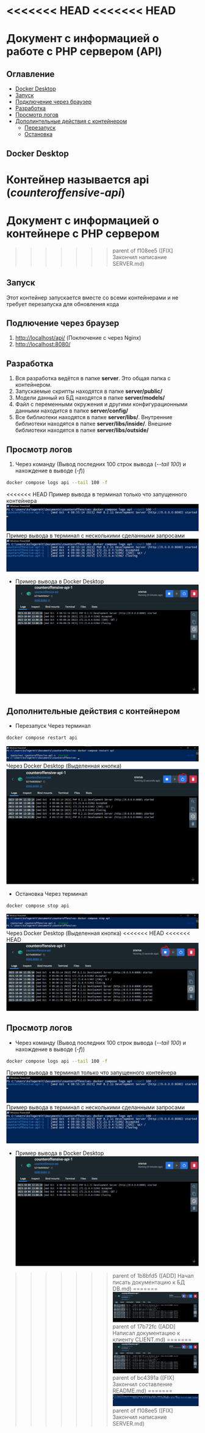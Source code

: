 <<<<<<< HEAD
<<<<<<< HEAD
=======
# Документ с информацией о работе с PHP сервером (API)
## Оглавление
+ [Docker Desktop](#docker-desktop)
+ [Запуск](#start)
+ [Подключение через браузер](#browser-connection)
+ [Разработка](#dev)
+ [Просмотр логов](#logs-view)
+ [Дополинтельные действия с контейнером](#other-moves)
	+ [Перезапуск](#restart)
	+ [Остановка](#stop)
<a name="docker-desktop"></a>
## Docker Desktop
Контейнер называется **api** (*counteroffensive-api*)
<a name="start"></a>
=======
# Документ с информацией о контейнере с PHP сервером
>>>>>>> parent of f108ee5 ([FIX] Закончил написание SERVER.md)
## Запуск
Этот контейнер запускается вместе со всеми контейнерами и не требует перезапуска для обновления кода
## Подлючение через браузер
1. [http://localhost/api/](http://localhost/api/) (Поключение с через Nginx)
2. [http://localhost:8080/](http://localhost:8080/)
## Разработка
1. Вся разработка ведётся в папке **server**. Это общая папка с контейнером. 
2. Запускаемые скрипты находятся в папке **server/public/**
3. Модели данный из БД находятся в папке **server/models/**
4. Файл с переменными окружения и другими конфигурационными данными находится в папке **server/config/**
5. Все библиотеки находятся в папке **server/libs/**. Внутренние библиотеки находятся в папке **server/libs/inside/**. Внешние библиотеки находятся в папке **server/libs/outside/**
## Просмотр логов
1. Через команду (Вывод последних 100 строк вывода (*--tail 100*) и нахождение в выводе (*-f*))
```bash
docker compose logs api --tail 100 -f
```
<<<<<<< HEAD
Пример вывода в терминал только что запущенного контейнера
![Пример вывода в терминал](images/api/cmd-logs-example.jpg)
Пример вывода в терминал с несколькими сделанными запросами
![Пример вывода в терминал](images/api/cmd-logs-example2.jpg)
+ Пример вывода в Docker Desktop 
![Пример вывода в Docker Desktop](images/api/docker-desktop-logs-example.jpg)
<a name="other-moves"></a>
## Дополнительные действия с контейнером
<a name="restart"></a>
+ Перезапуск
Через терминал
```bash
docker compose restart api
```
![Пример перезапуска контейнера через терминал](images/api/cmd-container-restart-example.jpg)
Через Docker Desktop (Выделенная кнопка)
![Пример перезапуска контейнера через Docker Desktop](images/api/docker-desktop-restart-container-example.jpg)
<a name="stop"></a>
+ Остановка
Через терминал
```bash
docker compose stop api
```
![Пример остановки контейнера через терминал](images/api/cmd-container-stop-example.jpg)
Через Docker Desktop (Выделенная кнопка)
<<<<<<< HEAD
<<<<<<< HEAD
![Пример остановки контейнера через Docker Desktop](images/server/docker-desktop-stop-container-example.jpg)

<a name="logs-view"></a>
## Просмотр логов
+ Через команду (Вывод последних 100 строк вывода (*--tail 100*) и нахождение в выводе (*-f*))
```bash
docker compose logs api --tail 100 -f
```
Пример вывода в терминал только что запущенного контейнера
![Пример вывода в терминал](images/server/cmd-logs-example.jpg)
Пример вывода в терминал с несколькими сделанными запросами
![Пример вывода в терминал](images/server/cmd-logs-example2.jpg)
+ Пример вывода в Docker Desktop 
![Пример вывода в Docker Desktop](images/server/docker-desktop-logs-example.jpg)
>>>>>>> parent of 1b8bfd5 ([ADD] Начал писать документацию к БД DB.md)
=======
![Пример остановки контейнера через Docker Desktop](images/server/docker-desktop-stop-container-example.jpg)
>>>>>>> parent of 17b72fc ([ADD] Написал документацию к клиенту CLIENT.md)
=======
![Пример остановки контейнера через Docker Desktop](images/api/docker-desktop-stop-container-example.jpg)
>>>>>>> parent of bc4391a ([FIX] Закончил составление README.md)
=======
![Пример вывода в консоль](images/cmd-logs-example.jpg)
>>>>>>> parent of f108ee5 ([FIX] Закончил написание SERVER.md)

